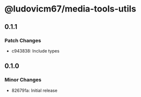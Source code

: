 # @ludovicm67/media-tools-utils

## 0.1.1

### Patch Changes

- c943838: Include types

## 0.1.0

### Minor Changes

- 826791a: Initial release
